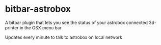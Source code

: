 # bitbar-astrobox

A bitbar plugin that lets you see the status of your astrobox connected
3d-printer in the OSX menu bar

Updates every minute to talk to astrobox on local network